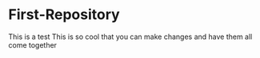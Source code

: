 # First-Repository
This is a test
This is so cool that you can make changes and have them all come together
